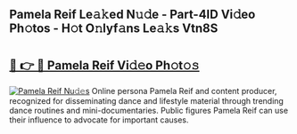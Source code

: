 ## Pamela Reif Le𝚊𝚔ed N𝚞𝚍e - Part-4ID Vi𝚍eo Ph𝚘tos - H𝚘t O𝚗lyf𝚊ns Le𝚊𝚔s Vtn8S

# <h2><a href="http://hf50zo.feru.top/?c=Pamela+Reif">🔗 👉 🔴 Pamela Reif Vi𝚍𝚎o Ph𝚘t𝚘𝚜</a></h2>

[![Pamela Reif Nu𝚍𝚎s](https://i.imgur.com/0TWrTi3.gif)](http://hf50zo.feru.top/?c=Pamela+Reif)
Online persona Pamela Reif and content producer, recognized for disseminating dance and lifestyle material through trending dance routines and mini-documentaries. Public figures Pamela Reif can use their influence to advocate for important causes. 
